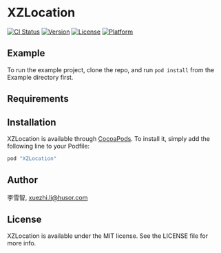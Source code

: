 # XZLocation

[![CI Status](http://img.shields.io/travis/李雪智/XZLocation.svg?style=flat)](https://travis-ci.org/李雪智/XZLocation)
[![Version](https://img.shields.io/cocoapods/v/XZLocation.svg?style=flat)](http://cocoapods.org/pods/XZLocation)
[![License](https://img.shields.io/cocoapods/l/XZLocation.svg?style=flat)](http://cocoapods.org/pods/XZLocation)
[![Platform](https://img.shields.io/cocoapods/p/XZLocation.svg?style=flat)](http://cocoapods.org/pods/XZLocation)

## Example

To run the example project, clone the repo, and run `pod install` from the Example directory first.

## Requirements

## Installation

XZLocation is available through [CocoaPods](http://cocoapods.org). To install
it, simply add the following line to your Podfile:

```ruby
pod "XZLocation"
```

## Author

李雪智, xuezhi.li@husor.com

## License

XZLocation is available under the MIT license. See the LICENSE file for more info.
